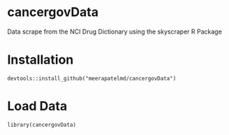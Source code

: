 # cancergovData
Data scrape from the NCI Drug Dictionary using the skyscraper R Package    

# Installation    
```
devtools::install_github("meerapatelmd/cancergovData")
```

# Load Data    
```
library(cancergovData)
```

